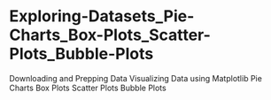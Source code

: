 # Exploring-Datasets_Pie-Charts_Box-Plots_Scatter-Plots_Bubble-Plots
Downloading and Prepping Data 
Visualizing Data using Matplotlib
Pie Charts 
Box Plots 
Scatter Plots
Bubble Plots
